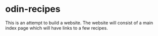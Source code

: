 # odin-recipes
This is an attempt to build a website.
The website will consist of a main index page which will have links to a few recipes.
